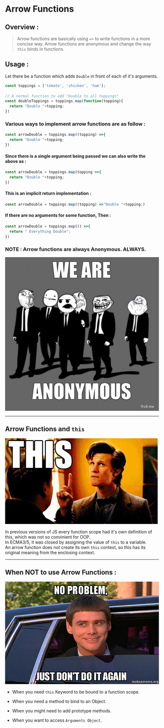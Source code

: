# Arrow Functions

## Overview :
> Arrow functions are basically using `=>` to write functions in a more concise
way. Arrow functions are anonymous and change the way `this` binds in functions.

## Usage :

Let there be a function which adds `Double` in front of each of it's arguments.   

``` Javascript
const toppings = ['tomato', 'chicken', 'ham'];

// A normal function to add "Double to all toppings"
const doubleToppings = toppings.map(function(topping){
  return "Double "+topping;
})
```

### Various ways to implement arrow functions are as follow :

``` Javascript
const arrowDouble = toppings.map((topping) =>{
  return "Double "+topping;
})
```

#### Since there is a single argument being passed we can also write the above as :    

``` Javascript
const arrowDouble = toppings.map(topping =>{
  return "Double "+topping;
})
```

#### This is an implicit return implementation :     

``` Javascript
const arrowDouble = toppings.map((topping) =>"Double "+topping;)
```

#### If there are no arguments for some function, Then :    

``` Javascript
const arrowDouble = toppings.map(() =>{
  return " Everything Double";
})
```

### NOTE : Arrow functions are always Anonymous. ALWAYS.
![anonymous](anonymous.jpg)

-------------------------

## Arrow Functions and `this`

![this](this.gif)

In previous versions of JS every function scope had it's own definition of this, which was not so convinient for OOP.    
In ECMA3/5, it was closed by assigning the value of `this` to a variable.    
An arrow function does not create its own `this` context, so this has its original meaning from the enclosing context.


---------------------------

## When NOT to use Arrow Functions :

![dont](dont.jpg)

* When you need `this` Keyword to be bound to a function scope.  

* When you need a method to bind to an Object.    

* When you might need to add prototype methods.    

* When you want to access `Arguments Object`.
